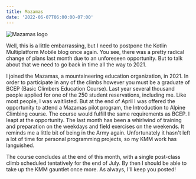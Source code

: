 ```yaml
---
title: Mazamas
date: '2022-06-07T06:00:00-07:00'
---
```

![Mazamas logo](/img/blog/mazama.jpeg)

Well, this is a little embarrassing, but I need to postpone the Kotlin Multiplatform Mobile blog once again.  You see, there was a pretty radical change of plans last month due to an unforeseen opportunity.  But to talk about that we need to go back in time all the way to 2021.

I joined the Mazamas, a mountaineering education organization, in 2021.  In order to participate in any of the climbs however you must be a graduate of BCEP (Basic Climbers Education Course). Last year several thousand people applied for one of the 250 student reservations, including me.  Like most people, I was waitlisted.  But at the end of April I was offered the opportunity to attend a Mazamas pilot program, the Introduction to Alpine Climbing course. The course would fulfill the same requirements as BCEP.  I leapt at the opportunity.  The last month has been a whirlwind of training and preparation on the weekdays and field exercises on the weekends.  It reminds me a little bit of being in the Army again.  Unfortunately it hasn't left a lot of time for personal programming projects, so my KMM work has languished.  

The course concludes at the end of this month, with a single post-class climb scheduled tentatively for the end of July.  By then I should be able to take up the KMM gauntlet once more.  As always, I'll keep you posted!
